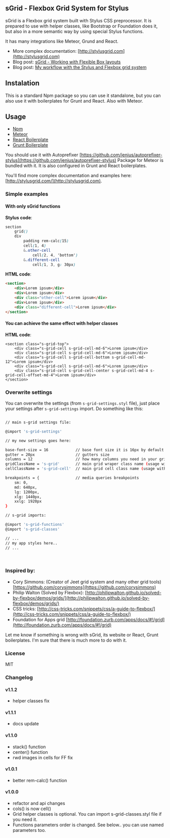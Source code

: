 ## sGrid - Flexbox Grid System for Stylus

sGrid is a Flexbox grid system built with Stylus CSS preprocessor. It is prepared to use with helper classes, like Bootstrap or Foundation does it, but also in a more semantic way by using special Stylus functions.

It has many integrations like Meteor, Grund and React.

- More complex documentation: [http://stylusgrid.com](http://stylusgrid.com)
- Blog post: [sGrid - Working with Flexible Box layouts](http://julian.io/s-grid-working-with-flexible-box-layouts/)
- Blog post: [My workflow with the Stylus and Flexbox grid system](https://medium.com/@juliancwirko/my-workflow-with-the-stylus-and-flexbox-grid-system-5f4f50ac3f33)

## Instalation

This is a standard Npm package so you can use it standalone, but you can also use it with boilerplates for Grunt and React. Also with Meteor.

## Usage

- [Npm](http://stylusgrid.com/npm.html)
- [Meteor](http://stylusgrid.com/meteor.html)
- [React Boilerplate](http://stylusgrid.com/react.html)
- [Grunt Boilerplate](http://stylusgrid.com/grunt.html)

You should use it with Autoprefixer [https://github.com/jenius/autoprefixer-stylus](https://github.com/jenius/autoprefixer-stylus) Package for Meteor is bundled with it. It is also configured in Grunt and React boilerplates.

You'll find more complex documentation and examples here: [http://stylusgrid.com/](http://stylusgrid.com).

### Simple examples

#### With only sGrid functions

**Stylus code**:
```css
section
    grid()
    div
        padding rem-calc(15)
        cell(1, 4)
        &.other-cell
            cell(2, 4, 'bottom')
        &.different-cell
            cell(1, 3, g: 30px)
```

**HTML code**:
```html
<section>
    <div>Lorem ipsum</div>
    <div>Lorem ipsum</div>
    <div class="other-cell">Lorem ipsum</div>
    <div>Lorem ipsum</div>
    <div class="different-cell">Lorem ipsum</div>
</section>
```

#### You can achieve the same effect with helper classes

**HTML code**:
```
<section class="s-grid-top">
    <div class="s-grid-cell s-grid-cell-md-6">Lorem ipsum</div>
    <div class="s-grid-cell s-grid-cell-md-6">Lorem ipsum</div>
    <div class="s-grid-cell s-grid-cell-bottom s-grid-cell-md-12">Lorem ipsum</div>
    <div class="s-grid-cell s-grid-cell-md-6">Lorem ipsum</div>
    <div class="s-grid-cell s-grid-cell-center s-grid-cell-md-4 s-grid-cell-offset-md-4">Lorem ipsum</div>
</section>
```

### Overwrite settings

You can overwrite the settings (from `s-grid-settings.styl` file), just place your settings after `s-grid-settings` import. Do something like this:

```bash

// main s-grid settings file:

@import 's-grid-settings'

// my new settings goes here:

base-font-size = 16            // base font size it is 16px by default it is used to calculate rem sizes
gutter = 20px                  // gutters size
columns = 12                   // how many columns you need in your grid (usage with helper classes)
gridClassName = 's-grid'       // main grid wraper class name (usage with helper classes)
cellClassName = 's-grid-cell'  // main grid cell class name (usage with helper classes)

breakpoints = {                // media queries breakpoints
    sm: 0,
    md: 640px,
    lg: 1200px,
    xlg: 1440px,
    xxlg: 1920px
}

// s-grid imports:

@import 's-grid-functions'
@import 's-grid-classes'

// ...
// my app styles here..
// ...
```

&nbsp;

### Inspired by:

* Cory Simmons: (Creator of Jeet grid system and many other grid tools) [https://github.com/corysimmons](https://github.com/corysimmons)
* Philip Walton (Solved by Flexbox): [http://philipwalton.github.io/solved-by-flexbox/demos/grids/](http://philipwalton.github.io/solved-by-flexbox/demos/grids/)
* CSS tricks: [http://css-tricks.com/snippets/css/a-guide-to-flexbox/](http://css-tricks.com/snippets/css/a-guide-to-flexbox/)
* Foundation for Apps grid [http://foundation.zurb.com/apps/docs/#!/grid](http://foundation.zurb.com/apps/docs/#!/grid)

Let me know if something is wrong with sGrid, its website or React, Grunt boilerplates. I'm sure that there is much more to do with it.

### License

MIT

### Changelog

#### v1.1.2
- helper classes fix

#### v1.1.1
- docs update

#### v1.1.0
- stack() function
- center() function
- rwd images in cells for FF fix

#### v1.0.1
- better rem-calc() function

#### v1.0.0
- refactor and api changes
- cols() is now cell()
- Grid helper classes is optional. You can import s-grid-classes.styl file if you need it.
- Functions parameters order is changed. See below.. you can use named parameters too.
